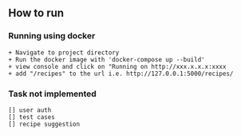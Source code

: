 ## How to run

### Running using docker
    + Navigate to project directory
    + Run the docker image with 'docker-compose up --build'
    + view console and click on "Running on http://xxx.x.x.x:xxxx
    + add "/recipes" to the url i.e. http://127.0.0.1:5000/recipes/




### Task not implemented
    [] user auth
    [] test cases
    [] recipe suggestion
